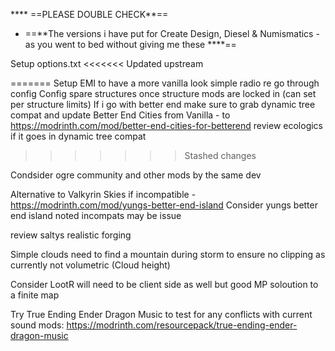 **** ==PLEASE DOUBLE CHECK**==
- ==**The versions i have put for Create Design, Diesel & Numismatics - as you went to bed without giving me these ****==

Setup options.txt
<<<<<<< Updated upstream

=======
Setup EMI to have a more vanilla look
simple radio re go through config
Config spare structures once structure mods are locked in (can set per structure limits)
If i go with better end make sure to grab dynamic tree compat and update Better End Cities from Vanilla - to  https://modrinth.com/mod/better-end-cities-for-betterend
review ecologics if it goes in dynamic tree compat
>>>>>>> Stashed changes


Condsider ogre community and other mods by the same dev

Alternative to Valkyrin Skies if incompatible - https://modrinth.com/mod/yungs-better-end-island
Consider yungs better end island noted incompats may be issue

review saltys realistic forging

Simple clouds need to find a mountain during storm to ensure no clipping as currently not volumetric  (Cloud height)

Consider LootR will need to be client side as well but good MP soloution to a finite map

Try True Ending Ender Dragon Music to test for any conflicts with current sound mods: 
https://modrinth.com/resourcepack/true-ending-ender-dragon-music